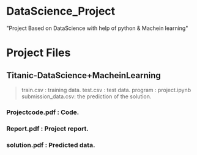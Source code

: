 # DataScience_Project
"Project Based on DataScience with help of python & Machein learning" 
# Project Files
## Titanic-DataScience+MacheinLearning
>train.csv : training data.
>test.csv : test data.
>program : project.ipynb
>submission_data.csv: the prediction of the solution.
### Projectcode.pdf : Code.
### Report.pdf : Project report.
### solution.pdf : Predicted data.
